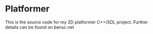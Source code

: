 # Platformer

This is the source code for my 2D platformer C++/SDL project. Further details can be found on bensc.net
